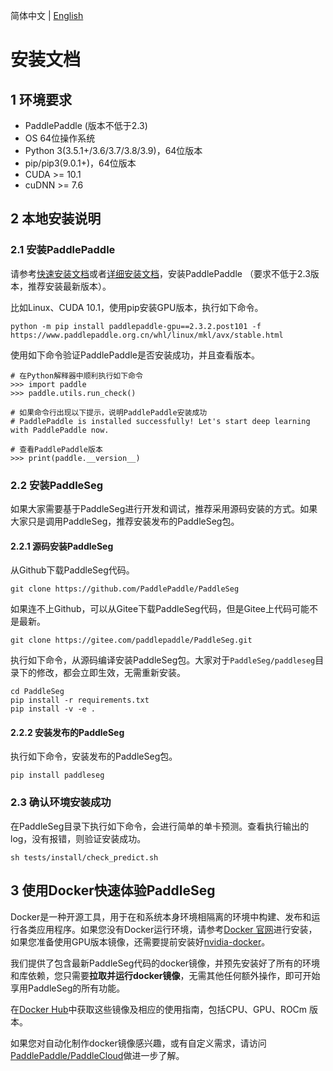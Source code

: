 简体中文 | [English](install.md)
# 安装文档


## 1 环境要求

- PaddlePaddle (版本不低于2.3)
- OS 64位操作系统
- Python 3(3.5.1+/3.6/3.7/3.8/3.9)，64位版本
- pip/pip3(9.0.1+)，64位版本
- CUDA >= 10.1
- cuDNN >= 7.6

## 2 本地安装说明

### 2.1 安装PaddlePaddle

请参考[快速安装文档](https://www.paddlepaddle.org.cn/install/quick)或者[详细安装文档](https://www.paddlepaddle.org.cn/documentation/docs/zh/install/index_cn.html)，安装PaddlePaddle （要求不低于2.3版本，推荐安装最新版本）。

比如Linux、CUDA 10.1，使用pip安装GPU版本，执行如下命令。

```
python -m pip install paddlepaddle-gpu==2.3.2.post101 -f https://www.paddlepaddle.org.cn/whl/linux/mkl/avx/stable.html
```

使用如下命令验证PaddlePaddle是否安装成功，并且查看版本。

```
# 在Python解释器中顺利执行如下命令
>>> import paddle
>>> paddle.utils.run_check()

# 如果命令行出现以下提示，说明PaddlePaddle安装成功
# PaddlePaddle is installed successfully! Let's start deep learning with PaddlePaddle now.

# 查看PaddlePaddle版本
>>> print(paddle.__version__)

```

### 2.2 安装PaddleSeg

如果大家需要基于PaddleSeg进行开发和调试，推荐采用源码安装的方式。如果大家只是调用PaddleSeg，推荐安装发布的PaddleSeg包。

#### 2.2.1 源码安装PaddleSeg

从Github下载PaddleSeg代码。

```
git clone https://github.com/PaddlePaddle/PaddleSeg
```

如果连不上Github，可以从Gitee下载PaddleSeg代码，但是Gitee上代码可能不是最新。

```
git clone https://gitee.com/paddlepaddle/PaddleSeg.git
```

执行如下命令，从源码编译安装PaddleSeg包。大家对于`PaddleSeg/paddleseg`目录下的修改，都会立即生效，无需重新安装。

```
cd PaddleSeg
pip install -r requirements.txt
pip install -v -e .
```

#### 2.2.2 安装发布的PaddleSeg

执行如下命令，安装发布的PaddleSeg包。

```
pip install paddleseg
```

### 2.3 确认环境安装成功

在PaddleSeg目录下执行如下命令，会进行简单的单卡预测。查看执行输出的log，没有报错，则验证安装成功。

```
sh tests/install/check_predict.sh
```

## 3 使用Docker快速体验PaddleSeg

Docker是一种开源工具，用于在和系统本身环境相隔离的环境中构建、发布和运行各类应用程序。如果您没有Docker运行环境，请参考[Docker 官网](https://www.docker.com/)进行安装，如果您准备使用GPU版本镜像，还需要提前安装好[nvidia-docker](https://github.com/NVIDIA/nvidia-docker)。

我们提供了包含最新PaddleSeg代码的docker镜像，并预先安装好了所有的环境和库依赖，您只需要**拉取并运行docker镜像**，无需其他任何额外操作，即可开始享用PaddleSeg的所有功能。

在[Docker Hub](https://hub.docker.com/repository/docker/paddlecloud/paddleseg)中获取这些镜像及相应的使用指南，包括CPU、GPU、ROCm 版本。

如果您对自动化制作docker镜像感兴趣，或有自定义需求，请访问[PaddlePaddle/PaddleCloud](https://github.com/PaddlePaddle/PaddleCloud/tree/main/tekton)做进一步了解。
